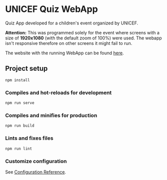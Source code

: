 # UNICEF Quiz WebApp

Quiz App developed for a children's event organized by UNICEF.

**Attention:** This was programmed solely for the event where screens with a size of **1920x1080** (with the default zoom of 100%) were used. The webapp isn't responsive therefore on other screens it might fail to run.

The website with the running WebApp can be found [here](https://www.quizunicef.pt/).

## Project setup
```
npm install
```

### Compiles and hot-reloads for development
```
npm run serve
```

### Compiles and minifies for production
```
npm run build
```

### Lints and fixes files
```
npm run lint
```

### Customize configuration
See [Configuration Reference](https://cli.vuejs.org/config/).
